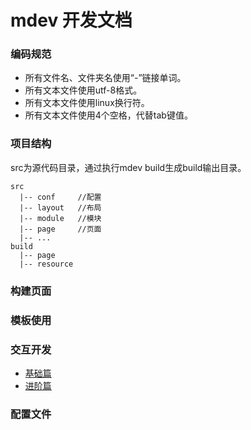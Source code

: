 # mdev 开发文档

### 编码规范
* 所有文件名、文件夹名使用“-”链接单词。
* 所有文本文件使用utf-8格式。
* 所有文本文件使用linux换行符。
* 所有文本文件使用4个空格，代替tab键值。

### 项目结构
src为源代码目录，通过执行mdev build生成build输出目录。
```
src
  |-- conf     //配置
  |-- layout   //布局
  |-- module   //模块
  |-- page     //页面
  |-- ...
build
  |-- page
  |-- resource
```

### 构建页面

### 模板使用

### 交互开发
* [基础篇](./interactive.md)
* [进阶篇](./interactive-advanced.md)

### 配置文件
